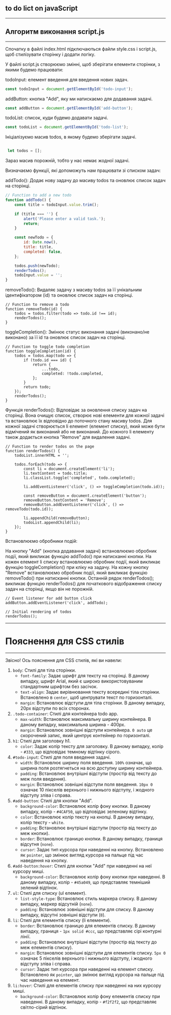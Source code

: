 ## to do lict on javaScript

---
## Aлгоритм виконання script.js
---

Спочатку в файлі index.html підключаються файли style.css і script.js, щоб стилізувати сторінку і додати логіку.

У файлі script.js створюємо змінні, щоб зберігати елементи сторінки, з якими будемо працювати:

todoInput: елемент введення для введення нових задач.

```jsx
const todoInput = document.getElementById('todo-input');
```

addButton: кнопка "Add", яку ми натискаємо для додавання задачі.

```jsx
const addButton = document.getElementById('add-button');
```

todoList: список, куди будемо додавати задачі.

```jsx
const todoList = document.getElementById('todo-list');
```

Ініціалізуємо масив todos, в якому будемо зберігати задачі.

```jsx

 let todos = [];
```

Зараз масив порожній, тобто у нас немає жодної задачі.

Визначаємо функції, які допоможуть нам працювати зі списком задач:

addTodo(): Додає нову задачу до масиву todos та оновлює список задач на сторінці.

```jsx
// Function to add a new todo
function addTodo() {
    const title = todoInput.value.trim();

    if (title === '') {
        alert('Please enter a valid task.');
        return;
    }

    const newTodo = {
        id: Date.now(),
        title: title,
        completed: false,
    };

    todos.push(newTodo);
    renderTodos();
    todoInput.value = '';
}

```

removeTodo(): Видаляє задачу з масиву todos за її унікальним ідентифікатором (id) та оновлює список задач на сторінці.

```
// Function to remove a todo
function removeTodo(id) {
    todos = todos.filter(todo => todo.id !== id);
    renderTodos();
}

```

toggleCompletion(): Змінює статус виконання задачі (виконано/не виконано) за її id та оновлює список задач на сторінці.

```
// Function to toggle todo completion
function toggleCompletion(id) {
    todos = todos.map(todo => {
        if (todo.id === id) {
            return {
                ...todo,
                completed: !todo.completed,
            };
        }
        return todo;
    });
    renderTodos();
}

```

Функція renderTodos(): Відповідає за оновлення списку задач на сторінці.
Вона очищує список, створює нові елементи для кожної задачі та встановлює їх відповідно до поточного стану масиву todos.
Для кожної задачі створюється li елемент (елемент списку), який може бути відмічений як виконаний або не виконаний.
До кожного li елементу також додається кнопка "Remove" для видалення задачі.

```
// Function to render todos on the page
function renderTodos() {
    todoList.innerHTML = '';

    todos.forEach(todo => {
        const li = document.createElement('li');
        li.textContent = todo.title;
        li.classList.toggle('completed', todo.completed);

        li.addEventListener('click', () => toggleCompletion(todo.id));

        const removeButton = document.createElement('button');
        removeButton.textContent = 'Remove';
        removeButton.addEventListener('click', () => removeTodo(todo.id));

        li.appendChild(removeButton);
        todoList.appendChild(li);
    });
}

```

Встановлюємо обробники подій:

На кнопку "Add" (кнопка додавання задачі) встановлюємо обробник події, який викликає функцію addTodo() при натисканні кнопки.
На кожен елемент li списку встановлюємо обробник події, який викликає функцію toggleCompletion() при кліку на задачу.
На кожну кнопку "Remove" встановлюємо обробник події, який викликає функцію removeTodo() при натисканні кнопки.
Останній рядок renderTodos(); викликає функцію renderTodos() для початкового відображення списку задач на сторінці, якщо він не порожній.

```
// Event listener for add button click
addButton.addEventListener('click', addTodo);

// Initial rendering of todos
renderTodos();

```
---
 # Пояснення для CSS стилів 
---
Звісно! Ось пояснення для CSS стилів, які ви навели:

1. `body`: Стилі для тіла сторінки.
    - `font-family`: Задає шрифт для тексту на сторінці. В даному випадку, шрифт Arial, який є широко використовуваним стандартним шрифтом без засічок.
    - `text-align`: Задає вирівнювання тексту всередині тіла сторінки. Встановлено в `center`, щоб центрувати текст по горизонталі.
    - `margin`: Встановлює відступи для тіла сторінки. В даному випадку, 20px відступи по всіх сторонах.
2. `.todo-container`: Стилі для контейнера todo app.
    - `max-width`: Встановлює максимальну ширину контейнера. В даному випадку, максимальна ширина - 400px.
    - `margin`: Встановлює зовнішні відступи контейнера. `0 auto` це скорочений запис, який центрує контейнер по горизонталі.
3. `h1`: Стилі для заголовку h1.
    - `color`: Задає колір тексту для заголовку. В даному випадку, колір - `#333`, що відповідає темному відтінку сірого.
4. `#todo-input`: Стилі для поля введення задачі.
    - `width`: Встановлює ширину поля введення. `100%` означає, що ширина поля розтягнеться на всю доступну ширину контейнера.
    - `padding`: Встановлює внутрішні відступи (простір від тексту до меж поля введення).
    - `margin`: Встановлює зовнішні відступи поля введення. `10px 0` означає 10 пікселів верхнього і нижнього відступу, і жодного відступу зліва і справа.
5. `#add-button`: Стилі для кнопки "Add".
    - `background-color`: Встановлює колір фону кнопки. В даному випадку, колір - `#4CAF50`, що відповідає зеленому відтінку.
    - `color`: Встановлює колір тексту на кнопці. В даному випадку, колір тексту - `white`.
    - `padding`: Встановлює внутрішні відступи (простір від тексту до меж кнопки).
    - `border`: Встановлює границю кнопки. В даному випадку, границя відсутня (`none`).
    - `cursor`: Задає тип курсора при наведенні на кнопку. Встановлено як `pointer`, що змінює вигляд курсора на пальце під час наведення на кнопку.
6. `#add-button:hover`: Стилі для кнопки "Add" при наведенні на неї курсору миші.
    - `background-color`: Встановлює колір фону кнопки при наведенні. В даному випадку, колір - `#45a049`, що представляє темніший зелений відтінок.
7. `ul`: Стилі для списку (ul елемент).
    - `list-style-type`: Встановлює стиль маркера списку. В даному випадку, маркер відсутній (`none`).
    - `padding`: Встановлює зовнішні відступи для списку. В даному випадку, відсутні зовнішні відступи (`0`).
8. `li`: Стилі для елементів списку (li елементи).
    - `border`: Встановлює границю для елементів списку. В даному випадку, границя - `1px solid #ccc`, що представляє сірі контурні лінії.
    - `padding`: Встановлює внутрішні відступи (простір від тексту до меж елементів списку).
    - `margin`: Встановлює зовнішні відступи для елементів списку. `5px 0` означає 5 пікселів верхнього і нижнього відступу, і жодного відступу зліва і справа.
    - `cursor`: Задає тип курсора при наведенні на елемент списку. Встановлено як `pointer`, що змінює вигляд курсора на пальце під час наведення на елемент.
9. `li:hover`: Стилі для елементів списку при наведенні на них курсору миші.
    - `background-color`: Встановлює колір фону елементів списку при наведенні. В даному випадку, колір - `#f2f2f2`, що представляє світло-сірий відтінок.
